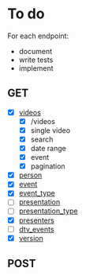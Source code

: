 # To do
For each endpoint:
- document
- write tests
- implement

## GET
- [x] [videos](./api.md#videos)
    - [x] /videos
    - [x] single video
    - [x] search
    - [x] date range
    - [x] event
    - [x] pagination
- [x] [person](./api.md#person)
- [x] [event](./api.md#event)
- [x] [event_type](./api.md#event_type)
- [ ] [presentation](./api.md#presentation)
- [ ] [presentation_type](./api.md#presentation_type)
- [x] [presenters](./api.md#presenters)
- [ ] [dtv_events](./api.md#dtv_events)
- [x] [version](./api.md#version)

## POST
